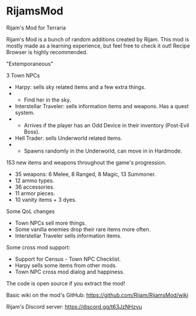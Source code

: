# RijamsMod
Rijam's Mod for Terraria

Rijam's Mod is a bunch of random additions created by Rijam. This mod is mostly made as a learning experience, but feel free to check it out! Recipe Browser is highly recommended.

"Extemporaneous"

3 Town NPCs
- Harpy: sells sky related items and a few extra things.
- - Find her in the sky.
- Interstellar Traveler: sells information items and weapons. Has a quest system.
- - Arrives if the player has an Odd Device in their inventory (Post-Evil Boss).
- Hell Trader: sells Underworld related items.
- - Spawns randomly in the Underworld, can move in in Hardmode.

153 new items and weapons throughout the game's progression.
- 35 weapons: 6 Melee, 8 Ranged, 8 Magic, 13 Summoner.
- 12 ammo types.
- 36 accessories.
- 11 armor pieces.
- 10 vanity items + 3 dyes.

Some QoL changes
- Town NPCs sell more things.
- Some vanilla enemies drop their rare items more often.
- Interstellar Traveler sells information items.

Some cross mod support:
- Support for Census - Town NPC Checklist.
- Harpy sells some items from other mods.
- Town NPC cross mod dialog and happiness.

The code is open source if you extract the mod!

Basic wiki on the mod's GitHub: https://github.com/Rijam/RijamsMod/wiki

Rijam's Discord server: https://discord.gg/t63JzNHzvu
